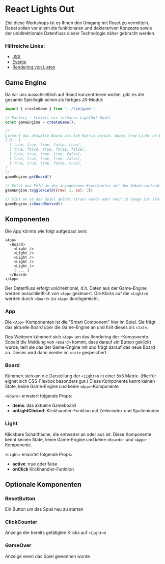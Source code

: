 # React Lights Out

Ziel diese Workshops ist es Ihnen den Umgang mit React zu vermitteln. Dabei sollen vor allem die funktionalen und deklarariven Konzepte sowie der unidirektionale Datenfluss dieser Technologie näher gebracht werden.

### Hilfreiche Links:
- [JSX](https://facebook.github.io/react/docs/introducing-jsx.html)
- [Events](https://facebook.github.io/react/docs/handling-events.html)
- [Rendering von Listen](https://facebook.github.io/react/docs/lists-and-keys.html)

## Game Engine
Da wir uns ausschließlich auf React konzentrieren wollen, gibt es die gesamte Spiellogik schon als fertiges JS-Modul:

```javascript
import { createGame } from '../lib/game'; 

// Factory - kreiert ein lösbares LightOut Spiel
const gameEngine = createGame();

/* 
Liefert das aktuelle Board als 5x5 Matrix zurück. Wobei true Licht an bedeutet.
Z.B.: [
  [ true, true, true, false, true],
  [ true, false, true, false, false],
  [ true, true, true, true, false],
  [ true, true, true, true, false],
  [ true, true, true, false, true],
] 
*/
gameEngine.getBoard()

// Setzt das Feld an den angegebenen Koordinaten auf den Umkehrzustand. Liefert nichts zurück. Das neue Board muss abermals über getBoard() angefragt werden.
gameEngine.toggleField({row: 1, col: 3})

// Gibt an ob das Spiel gelöst (true) wurde oder noch im Gange ist (false). Liefert true oder false zurück
gameEngine.isBoardSolved()
```

## Komponenten
Die App könnte wie folgt aufgebaut sein:

```markup
<App>
  <Board>
    <Light />
    <Light />
    <Light />
    <Light />
    <Light />
    [ ... ]
  </Board>
</App>
```

Der Datenfluss erfolgt unidirektional, d.h. Daten aus der Game-Engine werden ausschließlich von `<App>` gesteuert. Die Klicks auf die `<Light>`s werden durch `<Board>` zu `<App>` durchgereicht.

### App
Die `<App>`-Komponenten ist die "Smart Component" hier im Spiel. Sie frägt das aktuelle Board über die Game-Engine an und hält dieses als `state`.

Des Weiteren kümmert sich `<App>` um das Rendering der <Board>-Komponente. Sobald die Meldung von `<Board>` kommt, dass darauf ein Button geklickt wurde, teilt sie das der Game-Engine mit und frägt darauf das neue Board an. Dieses wird dann wieder im `state` gespeichert.

### Board
Kümmert sich um die Darstellung der `<Light>`s in einer 5x5 Matrix. (Hierfür eignet sich CSS-Flexbox besonders gut.) Diese Komponente kennt keinen State, keine Game-Engine und keine `<App>`-Komponente

`<Board>` erwatert folgende Props:
- **items**: das aktuelle Gameboard
- **onLightClicked**: Klickhandler-Funktion mit Zeilenindex und Spaltenindex

### Light
Klickbare Schaltfläche, die entweder an oder aus ist. Diese Komponente kennt keinen State, keine Game-Engine und keine `<Board>`- und `<App>`-Komponente.

`<Light>` erwartet folgende Props:
- **active**: true oder false
- **onClick** Klickhandler-Funktion

## Optionale Komponenten

### ResetButton
Ein Button um das Spiel neu zu starten

### ClickCounter
Anzeige der bereits getätigten Klicks auf `<Light>`s

### GameOver
Anzeige wenn das Spiel gewonnen wurde